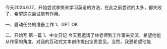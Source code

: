 今天2024.6.17，开始尝试李笑来学习英语的方法，在此之前尝试的太多，都失败了，希望这次尝试能有作用。

一、启动任务的准备工作
1、GPT OK

二、开始写
第一篇
1、中文日记
今天我邀请了林老师到工作室来交流，希望他能从作家的角度，对我的互动式文本创作提出宝贵意见。当然，我更希望他能
